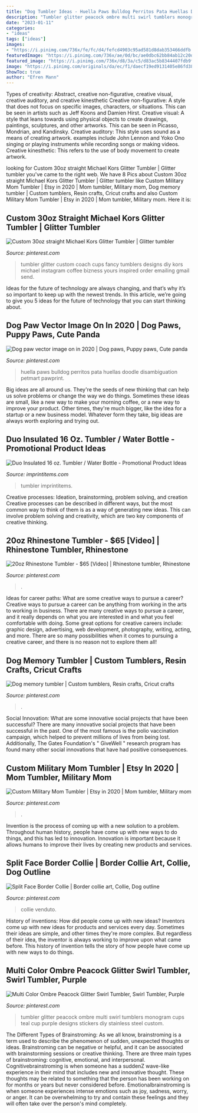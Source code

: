 ```yaml
---
title: "Dog Tumbler Ideas - Huella Paws Bulldog Perritos Pata Huellas Doodle Disambiguation Petmart Pawprint"
description: "Tumbler glitter peacock ombre multi swirl tumblers monogram cups teal cup purple designs stickers diy stainless steel custom"
date: "2023-01-11"
categories:
- "ideas"
tags: ["ideas"]
images:
- "https://i.pinimg.com/736x/fe/fc/d4/fefcd4903c95ad581d8dab353466ddfb.jpg"
featuredImage: "https://i.pinimg.com/736x/ae/0d/bc/ae0dbc62bb84ab12c20d70166ff5eb73.jpg"
featured_image: "https://i.pinimg.com/736x/d8/3a/c5/d83ac5b8344407fdb9fcbd579899fb88.jpg"
image: "https://i.pinimg.com/originals/da/ec/f1/daecf19ed9131405e86fd3850cf2326c.jpg"
ShowToc: true
author: "Efren Mann"
---
```



Types of creativity: Abstract, creative non-figurative, creative visual, creative auditory, and creative kinesthetic
Creative non-figurative: A style that does not focus on specific images, characters, or situations. This can be seen in artists such as Jeff Koons and Damien Hirst. Creative visual: A style that leans towards using physical objects to create drawings, paintings, sculptures, and other artworks. This can be seen in Picasso, Mondrian, and Kandinsky. Creative auditory: This style uses sound as a means of creating artwork. examples include John Lennon and Yoko Ono singing or playing instruments while recording songs or making videos. Creative kinesthetic: This refers to the use of body movement to create artwork.

	

		
looking for Custom 30oz straight Michael Kors Glitter Tumbler | Glitter tumbler you've came to the right web. We have 8 Pics about Custom 30oz straight Michael Kors Glitter Tumbler | Glitter tumbler like Custom Military Mom Tumbler | Etsy in 2020 | Mom tumbler, Military mom, Dog memory tumbler | Custom tumblers, Resin crafts, Cricut crafts and also Custom Military Mom Tumbler | Etsy in 2020 | Mom tumbler, Military mom. Here it is:
		
    
## Custom 30oz Straight Michael Kors Glitter Tumbler | Glitter Tumbler

<img loading=lazy src="https://i.pinimg.com/236x/58/1c/a8/581ca84c995a1e123ae72959ce83b44b.jpg?nii=t" onerror="this.onerror=null;this.src='https://tse4.mm.bing.net/th?id=OIP.9hHUGqq2kxMReujMAhQViwAAAA&amp;pid=15.1';" alt="Custom 30oz straight Michael Kors Glitter Tumbler | Glitter tumbler">

_Source: pinterest.com_

>tumbler glitter custom coach cups fancy tumblers designs diy kors michael instagram coffee bizness yours inspired order emailing gmail send. 

	

Ideas for the future of technology are always changing, and that’s why it’s so important to keep up with the newest trends. In this article, we’re going to give you 5 ideas for the future of technology that you can start thinking about.

    
## Dog Paw Vector Image On In 2020 | Dog Paws, Puppy Paws, Cute Panda

<img loading=lazy src="https://i.pinimg.com/originals/da/ec/f1/daecf19ed9131405e86fd3850cf2326c.jpg" onerror="this.onerror=null;this.src='https://tse2.mm.bing.net/th?id=OIP.JCZnjRACBSyUrefq5vSemAHaH_&amp;pid=15.1';" alt="Dog paw vector image on in 2020 | Dog paws, Puppy paws, Cute panda">

_Source: pinterest.com_

>huella paws bulldog perritos pata huellas doodle disambiguation petmart pawprint. 

	

Big ideas are all around us. They're the seeds of new thinking that can help us solve problems or change the way we do things. Sometimes these ideas are small, like a new way to make your morning coffee, or a new way to improve your product. Other times, they're much bigger, like the idea for a startup or a new business model. Whatever form they take, big ideas are always worth exploring and trying out.

    
## Duo Insulated 16 Oz. Tumbler / Water Bottle - Promotional Product Ideas

<img loading=lazy src="https://www.imprintitems.com/blog/wp-content/uploads/2011/06/6194409.jpg" onerror="this.onerror=null;this.src='https://tse1.mm.bing.net/th?id=OIP.YwHcot54GLNGTJJRF5pLSwHaHa&amp;pid=15.1';" alt="Duo Insulated 16 oz. Tumbler / Water Bottle - Promotional Product Ideas">

_Source: imprintitems.com_

>tumbler imprintitems. 

	

Creative processes: Ideation, brainstorming, problem solving, and creation
Creative processes can be described in different ways, but the most common way to think of them is as a way of generating new ideas. This can involve problem solving and creativity, which are two key components of creative thinking.

    
## 20oz Rhinestone Tumbler - $65 [Video] | Rhinestone Tumbler, Rhinestone

<img loading=lazy src="https://i.pinimg.com/736x/ae/0d/bc/ae0dbc62bb84ab12c20d70166ff5eb73.jpg" onerror="this.onerror=null;this.src='https://tse3.mm.bing.net/th?id=OIP.Wrq7XKsOWXDCSUY6ACKn-gHaNK&amp;pid=15.1';" alt="20oz Rhinestone Tumbler - $65 [Video] | Rhinestone tumbler, Rhinestone">

_Source: pinterest.com_

>. 

	

Ideas for career paths: What are some creative ways to pursue a career?
Creative ways to pursue a career can be anything from working in the arts to working in business. There are many creative ways to pursue a career, and it really depends on what you are interested in and what you feel comfortable with doing. Some great options for creative careers include: graphic design, advertising, web development, photography, writing, acting, and more. There are so many possibilities when it comes to pursuing a creative career, and there is no reason not to explore them all!

    
## Dog Memory Tumbler | Custom Tumblers, Resin Crafts, Cricut Crafts

<img loading=lazy src="https://i.pinimg.com/736x/fe/fc/d4/fefcd4903c95ad581d8dab353466ddfb.jpg" onerror="this.onerror=null;this.src='https://tse3.mm.bing.net/th?id=OIP.w6P_Mv6Xh0aFpnmXCUthlgHaF7&amp;pid=15.1';" alt="Dog memory tumbler | Custom tumblers, Resin crafts, Cricut crafts">

_Source: pinterest.com_

>. 

	

Social Innovation: What are some innovative social projects that have been successful?
There are many innovative social projects that have been successful in the past. One of the most famous is the polio vaccination campaign, which helped to prevent millions of lives from being lost. Additionally, The Gates Foundation's " GiveWell " research program has found many other social innovations that have had positive consequences.

    
## Custom Military Mom Tumbler | Etsy In 2020 | Mom Tumbler, Military Mom

<img loading=lazy src="https://i.pinimg.com/736x/f5/12/aa/f512aab17d83ca9170abe0d359f66a8a.jpg" onerror="this.onerror=null;this.src='https://tse2.mm.bing.net/th?id=OIP.m9aDXPB56J6nC4l4j7xRYwHaKs&amp;pid=15.1';" alt="Custom Military Mom Tumbler | Etsy in 2020 | Mom tumbler, Military mom">

_Source: pinterest.com_

>. 

	

Invention is the process of coming up with a new solution to a problem. Throughout human history, people have come up with new ways to do things, and this has led to innovation. Innovation is important because it allows humans to improve their lives by creating new products and services.

    
## Split Face Border Collie | Border Collie Art, Collie, Dog Outline

<img loading=lazy src="https://i.pinimg.com/736x/d8/3a/c5/d83ac5b8344407fdb9fcbd579899fb88.jpg" onerror="this.onerror=null;this.src='https://tse2.mm.bing.net/th?id=OIP.s5OSQbWzDFd3G4q0sY1NYgHaJI&amp;pid=15.1';" alt="Split Face Border Collie | Border collie art, Collie, Dog outline">

_Source: pinterest.com_

>collie venduto. 

	

History of inventions: How did people come up with new ideas?
Inventors come up with new ideas for products and services every day. Sometimes their ideas are simple, and other times they're more complex. But regardless of their idea, the inventor is always working to improve upon what came before. This history of invention tells the story of how people have come up with new ways to do things.

    
## Multi Color Ombre Peacock Glitter Swirl Tumbler, Swirl Tumbler, Purple

<img loading=lazy src="https://i.pinimg.com/originals/5f/45/f0/5f45f0870a0261bdaf3f566290878e94.jpg" onerror="this.onerror=null;this.src='https://tse1.mm.bing.net/th?id=OIP.ZDUwgfmKF4F2ZQFuwMsHxQHaJ4&amp;pid=15.1';" alt="Multi Color Ombre Peacock Glitter Swirl Tumbler, Swirl Tumbler, Purple">

_Source: pinterest.com_

>tumbler glitter peacock ombre multi swirl tumblers monogram cups teal cup purple designs stickers diy stainless steel custom. 

	

The Different Types of Brainstroming:
As we all know, brainstroming is a term used to describe the phenomenon of sudden, unexpected thoughts or ideas. Brainstroming can be negative or helpful, and it can be associated with brainstorming sessions or creative thinking. There are three main types of brainstroming: cognitive, emotional, and interpersonal. 
Cognitivebrainstroming is when someone has a suddenZ wave-like experience in their mind that includes new and innovative thought. These thoughts may be related to something that the person has been working on for months or years but never considered before. Emotionalbrainstroming is when someone experiences intense emotions such as joy, sadness, worry, or anger. It can be overwhelming to try and contain these feelings and they will often take over the person's mind completely.


